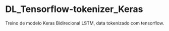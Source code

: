 # DL_Tensorflow-tokenizer_Keras
Treino de modelo Keras Bidirecional LSTM, data tokenizado com tensorflow.
